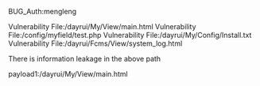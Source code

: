 BUG_Auth:mengleng

Vulnerability File:/dayrui/My/View/main.html
Vulnerability File:/config/myfield/test.php
Vulnerability File:/dayrui/My/Config/Install.txt
Vulnerability File:/dayrui/Fcms/View/system_log.html

There is information leakage in the above path

payload1:/dayrui/My/View/main.html
